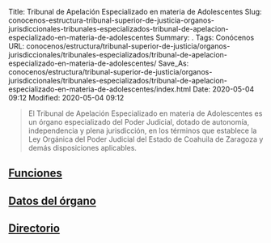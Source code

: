 Title: Tribunal de Apelación Especializado en materia de Adolescentes
Slug: conocenos-estructura-tribunal-superior-de-justicia-organos-jurisdiccionales-tribunales-especializados-tribunal-de-apelacion-especializado-en-materia-de-adolescentes
Summary: .
Tags: Conócenos
URL: conocenos/estructura/tribunal-superior-de-justicia/organos-jurisdiccionales/tribunales-especializados/tribunal-de-apelacion-especializado-en-materia-de-adolescentes/
Save_As: conocenos/estructura/tribunal-superior-de-justicia/organos-jurisdiccionales/tribunales-especializados/tribunal-de-apelacion-especializado-en-materia-de-adolescentes/index.html
Date: 2020-05-04 09:12
Modified: 2020-05-04 09:12


> El Tribunal de Apelación Especializado en materia de Adolescentes es un órgano especializado del Poder Judicial, dotado de autonomía, independencia y plena jurisdicción, en los términos que establece la Ley Orgánica del Poder Judicial del Estado de Coahuila de Zaragoza y demás disposiciones aplicables.

## [Funciones](funciones/)

## [Datos del órgano](datos-del-organo/)

## [Directorio](directorio/)



